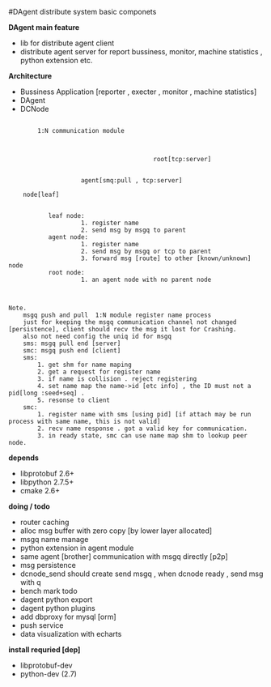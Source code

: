 #DAgent
distribute system basic componets

**DAgent main feature**
* lib for distribute agent client
* distribute agent server for report bussiness, monitor, machine statistics , python extension etc.



**Architecture**
* Bussiness Application [reporter , execter , monitor , machine statistics]
* DAgent
* DCNode

```

        1:N communication module



                                        root[tcp:server]


                    agent[smq:pull , tcp:server]

    node[leaf]


           leaf node:
                    1. register name
                    2. send msg by msgq to parent
           agent node:
                    1. register name
                    2. send msg by msgq or tcp to parent
                    3. forward msg [route] to other [known/unknown] node
           root node:
                    1. an agent node with no parent node



Note.
    msgq push and pull  1:N module register name process
    just for keeping the msgq communication channel not changed [persistence], client should recv the msg it lost for Crashing.
    also not need config the uniq id for msgq
    sms: msgq pull end [server]
    smc: msgq push end [client]
    sms:
        1. get shm for name maping
        2. get a request for register name
        3. if name is collision . reject registering
        4. set name map the name->id [etc info] , the ID must not a pid[long :seed+seq] .
        5. resonse to client
    smc:
        1. register name with sms [using pid] [if attach may be run process with same name, this is not valid]
        2. recv name response . got a valid key for communication.
        3. in ready state, smc can use name map shm to lookup peer node.

```





**depends**
* libprotobuf 2.6+
* libpython 2.7.5+
* cmake 2.6+

**doing / todo**
* router caching
* alloc msg buffer with zero copy [by lower layer allocated]
* msgq name manage
* python extension in agent module
* same agent [brother] communication with msgq directly [p2p]
* msg persistence
* dcnode_send should create send msgq , when dcnode ready , send msg with q
* bench mark todo
* dagent python export
* dagent python plugins
* add dbproxy for mysql [orm]
* push service
* data visualization with echarts

**install requried [dep]**
* libprotobuf-dev
* python-dev (2.7)
